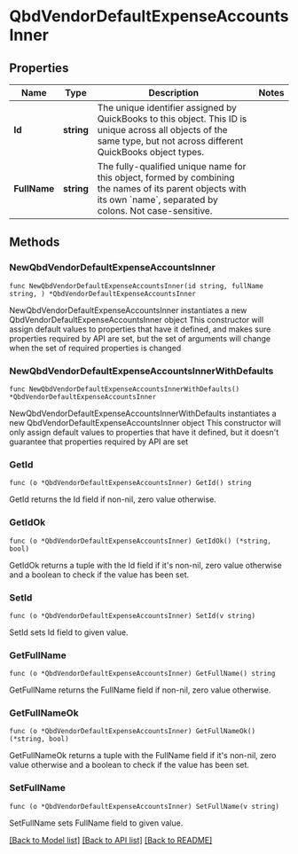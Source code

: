 # QbdVendorDefaultExpenseAccountsInner

## Properties

Name | Type | Description | Notes
------------ | ------------- | ------------- | -------------
**Id** | **string** | The unique identifier assigned by QuickBooks to this object. This ID is unique across all objects of the same type, but not across different QuickBooks object types. | 
**FullName** | **string** | The fully-qualified unique name for this object, formed by combining the names of its parent objects with its own &#x60;name&#x60;, separated by colons. Not case-sensitive. | 

## Methods

### NewQbdVendorDefaultExpenseAccountsInner

`func NewQbdVendorDefaultExpenseAccountsInner(id string, fullName string, ) *QbdVendorDefaultExpenseAccountsInner`

NewQbdVendorDefaultExpenseAccountsInner instantiates a new QbdVendorDefaultExpenseAccountsInner object
This constructor will assign default values to properties that have it defined,
and makes sure properties required by API are set, but the set of arguments
will change when the set of required properties is changed

### NewQbdVendorDefaultExpenseAccountsInnerWithDefaults

`func NewQbdVendorDefaultExpenseAccountsInnerWithDefaults() *QbdVendorDefaultExpenseAccountsInner`

NewQbdVendorDefaultExpenseAccountsInnerWithDefaults instantiates a new QbdVendorDefaultExpenseAccountsInner object
This constructor will only assign default values to properties that have it defined,
but it doesn't guarantee that properties required by API are set

### GetId

`func (o *QbdVendorDefaultExpenseAccountsInner) GetId() string`

GetId returns the Id field if non-nil, zero value otherwise.

### GetIdOk

`func (o *QbdVendorDefaultExpenseAccountsInner) GetIdOk() (*string, bool)`

GetIdOk returns a tuple with the Id field if it's non-nil, zero value otherwise
and a boolean to check if the value has been set.

### SetId

`func (o *QbdVendorDefaultExpenseAccountsInner) SetId(v string)`

SetId sets Id field to given value.


### GetFullName

`func (o *QbdVendorDefaultExpenseAccountsInner) GetFullName() string`

GetFullName returns the FullName field if non-nil, zero value otherwise.

### GetFullNameOk

`func (o *QbdVendorDefaultExpenseAccountsInner) GetFullNameOk() (*string, bool)`

GetFullNameOk returns a tuple with the FullName field if it's non-nil, zero value otherwise
and a boolean to check if the value has been set.

### SetFullName

`func (o *QbdVendorDefaultExpenseAccountsInner) SetFullName(v string)`

SetFullName sets FullName field to given value.



[[Back to Model list]](../README.md#documentation-for-models) [[Back to API list]](../README.md#documentation-for-api-endpoints) [[Back to README]](../README.md)


